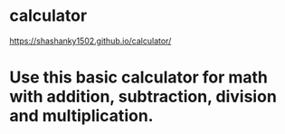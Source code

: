 # calculator
https://shashanky1502.github.io/calculator/
# Use this basic calculator  for math with addition, subtraction, division and multiplication.
